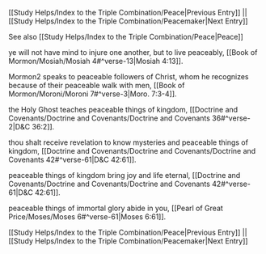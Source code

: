[[Study Helps/Index to the Triple Combination/Peace|Previous Entry]]  ||  [[Study Helps/Index to the Triple Combination/Peacemaker|Next Entry]]

 See also [[Study Helps/Index to the Triple Combination/Peace|Peace]]

 ye will not have mind to injure one another, but to live peaceably, [[Book of Mormon/Mosiah/Mosiah 4#^verse-13|Mosiah 4:13]].

 Mormon2 speaks to peaceable followers of Christ, whom he recognizes because of their peaceable walk with men, [[Book of Mormon/Moroni/Moroni 7#^verse-3|Moro. 7:3-4]].

 the Holy Ghost teaches peaceable things of kingdom, [[Doctrine and Covenants/Doctrine and Covenants/Doctrine and Covenants 36#^verse-2|D&C 36:2]].

 thou shalt receive revelation to know mysteries and peaceable things of kingdom, [[Doctrine and Covenants/Doctrine and Covenants/Doctrine and Covenants 42#^verse-61|D&C 42:61]].

 peaceable things of kingdom bring joy and life eternal, [[Doctrine and Covenants/Doctrine and Covenants/Doctrine and Covenants 42#^verse-61|D&C 42:61]].

 peaceable things of immortal glory abide in you, [[Pearl of Great Price/Moses/Moses 6#^verse-61|Moses 6:61]].

[[Study Helps/Index to the Triple Combination/Peace|Previous Entry]]  ||  [[Study Helps/Index to the Triple Combination/Peacemaker|Next Entry]]